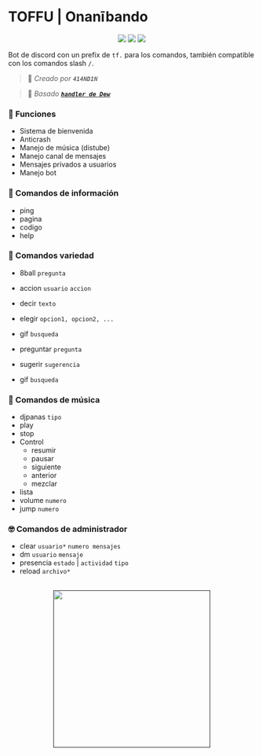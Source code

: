 # TOFFU | Onanībando
<div align="center">

<a href="https://www.nodejs.org" target="_blank"><img src="https://img.shields.io/badge/-NODE.JS-6DA55F?style=for-the-badge&logo=nodedotjs&logoColor=white"/></a> <a href="https://discord.js.org/#/" target="_blank"><img src="https://img.shields.io/badge/-DISCORD%20JS-5a69ea?style=for-the-badge&logo=discord&logoColor=white"/></a> <a href="https://distube.js.org/#/docs/DisTube/stable/general/welcome" target="_blank"><img src="https://img.shields.io/badge/-distube-ed4245?style=for-the-badge&logo=youtube&logoColor=white"/></a>

</div>

Bot de discord con un prefix de `tf.` para los comandos, también compatible con los comandos slash `/`.
> 👤 *Creado por **`414ND1N`***

> 👤 *Basado [**`handler de Dew`**](https://github.com/dewstouh/handler-v14)*

### 🔧 Funciones
- Sistema de bienvenida
- Anticrash
- Manejo de música (distube)
- Manejo canal de mensajes
- Mensajes privados a usuarios
- Manejo bot

### 💬 Comandos de información
- ping
- pagina
- codigo
- help

### 💱 Comandos variedad

- 8ball `pregunta`
- accion `usuario` `accion`
- decir `texto`
- elegir `opcion1, opcion2, ...`
- gif `busqueda`
- preguntar `pregunta`
- sugerir `sugerencia`


- gif `busqueda`

### 🎵 Comandos de música
- djpanas `tipo`
- play
- stop
- Control
    - resumir
    - pausar
    - siguiente
    - anterior
    - mezclar
- lista
- volume `numero`
- jump `numero`

### 🤓 Comandos de administrador
- clear `usuario*` `numero mensajes`
- dm `usuario` `mensaje`
- presencia `estado` | `actividad` `tipo`
- reload `archivo*`

<br>

<div align="center">
<a href="" target="_blank"><img src="https://i.imgur.com/SbS2aQm.png"/ style="width:20rem"></a>
</div>